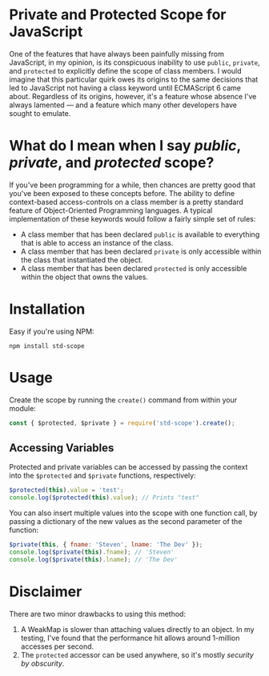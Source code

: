 # Private and Protected Scope for JavaScript

One of the features that have always been painfully missing from JavaScript, in my opinion, is its conspicuous inability to use `public`, `private`, and `protected` to explicitly define the scope of class members. I would imagine that this particular quirk owes its origins to the same decisions that led to JavaScript not having a class keyword until ECMAScript 6 came about. Regardless of its origins, however, it's a feature whose absence I've always lamented — and a feature which many other developers have sought to emulate.


# What do I mean when I say *public*, *private*, and *protected* scope?

If you've been programming for a while, then chances are pretty good that you've been exposed to these concepts before. The ability to define context-based access-controls on a class member is a pretty standard feature of Object-Oriented Programming languages. A typical implementation of these keywords would follow a fairly simple set of rules:

* A class member that has been declared `public` is available to everything that is able to access an instance of the class.
* A class member that has been declared `private` is only accessible within the class that instantiated the object.
* A class member that has been declared `protected` is only accessible within the object that owns the values.


# Installation

Easy if you're using NPM:

```
npm install std-scope
```

# Usage

Create the scope by running the `create()` command from within your module:

```javascript
const { $protected, $private } = require('std-scope').create();
```

## Accessing Variables

Protected and private variables can be accessed by passing the context into the `$protected` and `$private` functions, respectively:

```javascript
$protected(this).value = 'test';
console.log($protected(this).value); // Prints "test"
```

You can also insert multiple values into the scope with one function call, by passing a dictionary of the new values as the second parameter of the function:

```javascript
$private(this, { fname: 'Steven', lname: 'The Dev' });
console.log($private(this).fname); // 'Steven'
console.log($private(this).lname); // 'The Dev'
```

# Disclaimer

There are two minor drawbacks to using this method:

1. A WeakMap is slower than attaching values directly to an object. In my testing, I've found that the performance hit allows around 1-million accesses per second.
2. The `protected` accessor can be used anywhere, so it's mostly *security by obscurity*.
